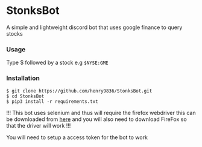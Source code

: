 # StonksBot
A simple and lightweight discord bot that uses google finance to query stocks

### Usage
Type $ followed by a stock e.g ```$NYSE:GME```

### Installation

```
$ git clone https://github.com/henry9836/StonksBot.git 
$ cd StonksBot
$ pip3 install -r requirements.txt
```

!!! This bot uses selenium and thus will require the firefox webdriver this can be downloaded from [here](https://github.com/mozilla/geckodriver/release) and you will also need to download FireFox so that the driver will work !!!

You will need to setup a access token for the bot to work
